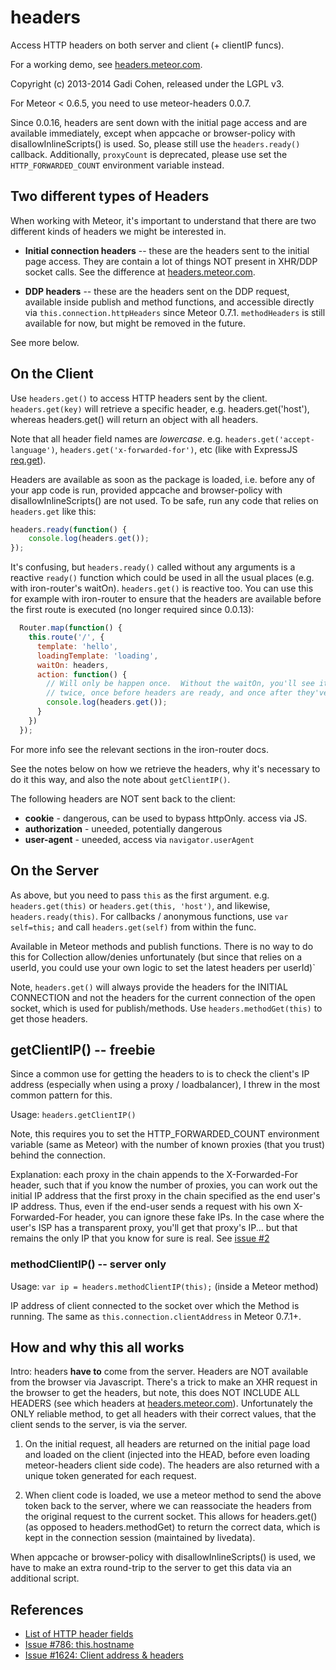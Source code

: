 # headers

Access HTTP headers on both server and client (+ clientIP funcs).

For a working demo, see [headers.meteor.com](http://headers.meteor.com/).

Copyright (c) 2013-2014 Gadi Cohen, released under the LGPL v3.

For Meteor < 0.6.5, you need to use meteor-headers 0.0.7.

Since 0.0.16, headers are sent down with the initial page access
and are available immediately, except when appcache or browser-policy
with disallowInlineScripts() is used.  So, please still use the
`headers.ready()` callback.  Additionally, `proxyCount` is deprecated,
please use set the `HTTP_FORWARDED_COUNT` environment variable instead.

## Two different types of Headers

When working with Meteor, it's important to understand that there are
two different kinds of headers we might be interested in.

* **Initial connection headers** -- these are the headers sent to the
initial page access.  They are contain a lot of things NOT present
in XHR/DDP socket calls.  See the difference at [headers.meteor.com](http://headers.meteor.com/).

* **DDP headers** -- these are the headers sent on the DDP request,
available inside publish and method functions, and accessible directly
via `this.connection.httpHeaders` since Meteor 0.7.1.  `methodHeaders`
is still available for now, but might be removed in the future.

See more below.

## On the Client

Use `headers.get()` to access HTTP headers sent by the client.
`headers.get(key)` will retrieve a specific header, e.g.
headers.get('host'), whereas headers.get() will return an object
with all headers.

Note that all header field names are *lowercase*.  e.g. 
`headers.get('accept-language')`, `headers.get('x-forwarded-for')`,
etc (like with ExpressJS [req.get](http://expressjs.com/api.html#req.get)).

Headers are available as soon as the package is loaded, i.e. before any
of your app code is run, provided appcache and browser-policy with
disallowInlineScripts() are not used.  To be safe, run any code that
relies on `headers.get` like this:

```js
headers.ready(function() {
	console.log(headers.get());
});
```

It's confusing, but `headers.ready()` called without any arguments
is a reactive `ready()` function which could be used in all the usual
places (e.g. with iron-router's waitOn).  `headers.get()` is reactive
too.  You can use this for example with iron-router to ensure that
the headers are available before the first route is executed (no
longer required since 0.0.13):

```js
  Router.map(function() {
    this.route('/', {
      template: 'hello',
      loadingTemplate: 'loading',
      waitOn: headers,
      action: function() {
        // Will only be happen once.  Without the waitOn, you'll see it happens
        // twice, once before headers are ready, and once after they've arrived.
        console.log(headers.get());
      }
    })
  });
```

For more info see the relevant sections in the iron-router docs.

See the notes below on how we retrieve the headers, why it's necessary
to do it this way, and also the note about `getClientIP()`.

The following headers are NOT sent back to the client:

* **cookie** - dangerous, can be used to bypass httpOnly.  access via JS.
* **authorization** - uneeded, potentially dangerous
* **user-agent** - uneeded, access via `navigator.userAgent`

## On the Server

As above, but you need to pass `this` as the first argument.  e.g.
`headers.get(this)` or `headers.get(this, 'host')`, and likewise,
`headers.ready(this)`.  For callbacks / anonymous functions, use
`var self=this;` and call `headers.get(self)` from within the func.

Available in Meteor methods and publish functions.  There is no way
to do this for Collection allow/denies unfortunately (but since that
relies on a userId, you could use your own logic to set the latest
headers per userId)`

Note, `headers.get()` will always provide the headers for the
INITIAL CONNECTION and not the headers for the current connection
of the open socket, which is used for publish/methods.  Use
`headers.methodGet(this)` to get those headers.

## getClientIP() -- freebie

Since a common use for getting the headers to is to check the client's IP
address (especially when using a proxy / loadbalancer), I threw in the most
common pattern for this.

Usage: `headers.getClientIP()`

Note, this requires you to set the HTTP_FORWARDED_COUNT environment
variable (same as Meteor) with the number of known proxies (that you
trust) behind the connection.

Explanation: each proxy in the chain appends to the X-Forwarded-For header, such that if you know the number of proxies, you can work out the initial IP address that the first proxy
in the chain specified as the end user's IP address. Thus, even if the end-user sends a request with his own X-Forwarded-For header, you can ignore these fake IPs. In the case where the user's ISP has a transparent proxy, you'll get that proxy's IP... but that remains the only IP that you know for sure is real.  See [issue #2](https://github.com/gadicohen/meteor-headers/issues/2)

### methodClientIP() -- server only

Usage: `var ip = headers.methodClientIP(this);` (inside a Meteor method)

IP address of client connected to the socket over which the Method is running.
The same as `this.connection.clientAddress` in Meteor 0.7.1+.

## How and why this all works

Intro: headers **have to** come from the server.  Headers are NOT available
from the browser via Javascript.  There's a trick to make an XHR request in the
browser to get the headers, but note, this does NOT INCLUDE ALL HEADERS (see
which headers at [headers.meteor.com](http://headers.meteor.com/)).
Unfortunately the ONLY reliable method, to get all headers with their correct
values, that the client sends to the server, is via the server.

1. On the initial request, all headers are returned on the initial page
load and loaded on the client (injected into the HEAD, before even
loading meteor-headers client side code).  The headers are also returned
with a unique token generated for each request.

2. When client code is loaded, we use a meteor method to send the above
token back to the server, where we can reassociate the headers from the
original request to the current socket.  This allows for headers.get()
(as opposed to headers.methodGet) to return the correct data, which is
kept in the connection session (maintained by livedata).

When appcache or browser-policy with disallowInlineScripts() is used,
we have to make an extra round-trip to the server to get this data
via an additional script.

## References

* [List of HTTP header fields](http://en.wikipedia.org/wiki/List_of_HTTP_header_fields)
* [Issue #786: this.hostname](https://github.com/meteor/meteor/issues/786)
* [Issue #1624: Client address & headers](https://github.com/meteor/meteor/issues/1624)
